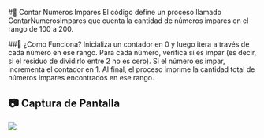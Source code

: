 #🧮 Contar Numeros Impares
El código define un proceso llamado ContarNumerosImpares que cuenta la cantidad de números impares en el rango de 100 a 200.

##📌 ¿Como Funciona?
Inicializa un contador en 0 y luego itera a través de cada número en ese rango. Para cada número, verifica si es impar (es decir, si el residuo de dividirlo entre 2 no es cero). Si el número es impar, incrementa el contador en 1. Al final, el proceso imprime la cantidad total de números impares encontrados en ese rango.

## 📷 Captura de Pantalla
<img src= "Contar NUMEROS impares.jpg /">
